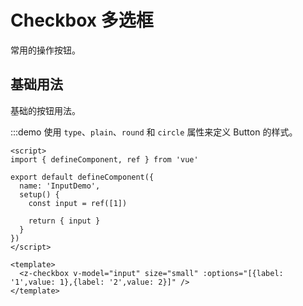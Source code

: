 # Checkbox 多选框

常用的操作按钮。

## 基础用法

基础的按钮用法。

:::demo 使用 `type`、`plain`、`round` 和 `circle` 属性来定义 Button 的样式。

```vue
<script>
import { defineComponent, ref } from 'vue'

export default defineComponent({
  name: 'InputDemo',
  setup() {
    const input = ref([1])

    return { input }
  }
})
</script>

<template>
  <z-checkbox v-model="input" size="small" :options="[{label: '1',value: 1},{label: '2',value: 2}]" />
</template>
```
